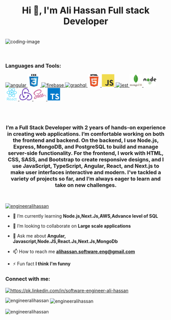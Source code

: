 <h1 align="center">Hi 👋, I'm Ali Hassan Full stack Developer</h1>
<br/>
<img align='center' src="https://cubettech.com/wp-content/uploads/2021/05/WEB-Full-Stack-Developer.jpg" alt="coding-image"><br>
<br/>
<br />
<h3 align="left">Languages and Tools:</h3>
<p align="left"> <a href="https://angular.io" target="_blank" rel="noreferrer"> <img src="https://angular.io/assets/images/logos/angular/angular.svg" alt="angular" width="40" height="40"/> </a> <a href="https://www.w3schools.com/css/" target="_blank" rel="noreferrer"> <img src="https://raw.githubusercontent.com/devicons/devicon/master/icons/css3/css3-original-wordmark.svg" alt="css3" width="40" height="40"/> </a> <a href="https://firebase.google.com/" target="_blank" rel="noreferrer"> <img src="https://www.vectorlogo.zone/logos/firebase/firebase-icon.svg" alt="firebase" width="40" height="40"/> </a> <a href="https://graphql.org" target="_blank" rel="noreferrer"> <img src="https://www.vectorlogo.zone/logos/graphql/graphql-icon.svg" alt="graphql" width="40" height="40"/> </a> <a href="https://www.w3.org/html/" target="_blank" rel="noreferrer"> <img src="https://raw.githubusercontent.com/devicons/devicon/master/icons/html5/html5-original-wordmark.svg" alt="html5" width="40" height="40"/> </a> <a href="https://developer.mozilla.org/en-US/docs/Web/JavaScript" target="_blank" rel="noreferrer"> <img src="https://raw.githubusercontent.com/devicons/devicon/master/icons/javascript/javascript-original.svg" alt="javascript" width="40" height="40"/> </a> <a href="https://jestjs.io" target="_blank" rel="noreferrer"> <img src="https://www.vectorlogo.zone/logos/jestjsio/jestjsio-icon.svg" alt="jest" width="40" height="40"/> </a> <a href="https://www.mongodb.com/" target="_blank" rel="noreferrer"> <img src="https://raw.githubusercontent.com/devicons/devicon/master/icons/mongodb/mongodb-original-wordmark.svg" alt="mongodb" width="40" height="40"/> </a> <a href="https://nodejs.org" target="_blank" rel="noreferrer"> <img src="https://raw.githubusercontent.com/devicons/devicon/master/icons/nodejs/nodejs-original-wordmark.svg" alt="nodejs" width="40" height="40"/> </a> <a href="https://reactjs.org/" target="_blank" rel="noreferrer"> <img src="https://raw.githubusercontent.com/devicons/devicon/master/icons/react/react-original-wordmark.svg" alt="react" width="40" height="40"/> </a> <a href="https://redux.js.org" target="_blank" rel="noreferrer"> <img src="https://raw.githubusercontent.com/devicons/devicon/master/icons/redux/redux-original.svg" alt="redux" width="40" height="40"/> </a> <a href="https://sass-lang.com" target="_blank" rel="noreferrer"> <img src="https://raw.githubusercontent.com/devicons/devicon/master/icons/sass/sass-original.svg" alt="sass" width="40" height="40"/> </a> <a href="https://www.typescriptlang.org/" target="_blank" rel="noreferrer"> <img src="https://raw.githubusercontent.com/devicons/devicon/master/icons/typescript/typescript-original.svg" alt="typescript" width="40" height="40"/> </a> </p>
<br />
<br />
<h3 align='center' >I’m a Full Stack Developer with 2 years of hands-on experience in creating web applications. I’m comfortable working on both the frontend and backend. On the backend, I use Node.js, Express, MongoDB, and PostgreSQL to build and manage server-side functionality. For the frontend, I work with HTML, CSS, SASS, and Bootstrap to create responsive designs, and I use JavaScript, TypeScript, Angular, React, and Next.js to make user interfaces interactive and modern. I’ve tackled a variety of projects so far, and I’m always eager to learn and take on new challenges. </h3>
<br/>
<p align="left"> <a href="https://github.com/ryo-ma/github-profile-trophy"><img src="https://github-profile-trophy.vercel.app/?username=engineeralihassan" alt="engineeralihassan" /></a> </p>

- 🌱 I’m currently learning **Node.js,Next.Js,AWS,Advance level of SQL**

- 👯 I’m looking to collaborate on **Large scale applications**

- 💬 Ask me about **Angular, Javascript,Node.JS,React.Js,Next.Js,MongoDb**

- 📫 How to reach me **alihassan.software.eng@gmail.com**

- ⚡ Fun fact **I think I'm funny**

<h3 align="left">Connect with me:</h3>
<p align="left">
<a href="https://linkedin.com/in/https://pk.linkedin.com/in/software-engineer-ali-hassan" target="blank"><img align="center" src="https://raw.githubusercontent.com/rahuldkjain/github-profile-readme-generator/master/src/images/icons/Social/linked-in-alt.svg" alt="https://pk.linkedin.com/in/software-engineer-ali-hassan" height="30" width="40" /></a>
</p>



<p><img align="left" src="https://github-readme-stats.vercel.app/api/top-langs?username=engineeralihassan&show_icons=true&locale=en&layout=compact" alt="engineeralihassan" /></p>

<p>&nbsp;<img align="center" src="https://github-readme-stats.vercel.app/api?username=engineeralihassan&show_icons=true&locale=en" alt="engineeralihassan" /></p>

<p><img align="center" src="https://github-readme-streak-stats.herokuapp.com/?user=engineeralihassan&" alt="engineeralihassan" /></p>
